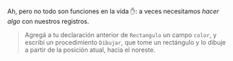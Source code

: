 Ah, pero no todo son funciones en la vida :hand:: a veces necesitamos _hacer algo_ con nuestros registros. 

> Agregá a tu declaración anterior de `Rectangulo` un campo `color`, 
> y escribí un procedimiento `Dibujar`, que tome un rectángulo y 
> lo dibuje a partir de la posición atual, hacia el noreste. 
